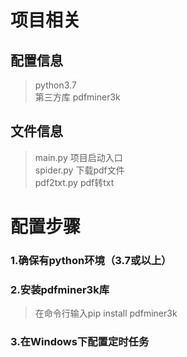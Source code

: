 # 项目相关  
## 配置信息  
>python3.7  
>第三方库 pdfminer3k  

## 文件信息  
>main.py 项目启动入口  
>spider.py 下载pdf文件  
>pdf2txt.py pdf转txt  

# 配置步骤  

### 1.确保有python环境（3.7或以上）  
### 2.安装pdfminer3k库  
>在命令行输入pip install pdfminer3k  

### 3.在Windows下配置定时任务  

